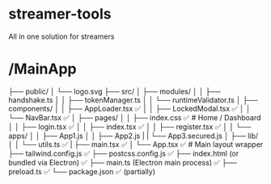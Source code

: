 # streamer-tools
All in one solution for streamers

# /MainApp
├── public/
│   └── logo.svg
├── src/
│   ├── modules/
│   │   ├── handshake.ts
│   │   ├── tokenManager.ts
│   │   └── runtimeValidator.ts
│   ├── components/
│   │   ├── AppLoader.tsx ✅
│   │   ├── LockedModal.tsx ✅
│   │   └── NavBar.tsx ✅
│   ├── pages/
│   │   ├── index.css ✅             # Home / Dashboard
│   │   ├── login.tsx ✅
│   │   ├── index.tsx ✅
│   │   ├── register.tsx ✅
│   │   └── apps/
│   │       ├── App1.js
│   │       ├── App2.js
|   |       └── App3.secured.js
│   ├── lib/
│   │   └── utils.ts ✅
|   ├── main.tsx ✅
│   └── App.tsx ✅                   # Main layout wrapper
├── tailwind.config.js ✅
├── postcss.config.js ✅
├── index.html (or bundled via Electron) ✅
├── main.ts (Electron main process) ✅
├── preload.ts ✅
└── package.json ✅ (partially)
